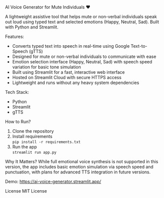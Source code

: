 AI Voice Generator for Mute Individuals ❤️

A lightweight assistive tool that helps mute or non-verbal individuals speak out loud using typed text and selected emotions (Happy, Neutral, Sad). Built with Python and Streamlit.

Features:
- Converts typed text into speech in real-time using Google Text-to-Speech (gTTS)
- Designed for mute or non-verbal individuals to communicate with ease
- Emotion selection interface (Happy, Neutral, Sad) with speech speed variation for basic tone simulation
- Built using Streamlit for a fast, interactive web interface
- Hosted on Streamlit Cloud with secure HTTPS access
- Lightweight and runs without any heavy system dependencies

Tech Stack:
- Python
- Streamlit
- gTTS

How to Run?
1. Clone the repository
2. Install requirements  
   `pip install -r requirements.txt`
3. Run the app  
   `streamlit run app.py`

Why It Matters?
While full emotional voice synthesis is not supported in this version, the app includes basic emotion simulation via speech speed and punctuation, with plans for advanced TTS integration in future versions.

Demo:
https://ai-voice-generator.streamlit.app/

License
MIT License
